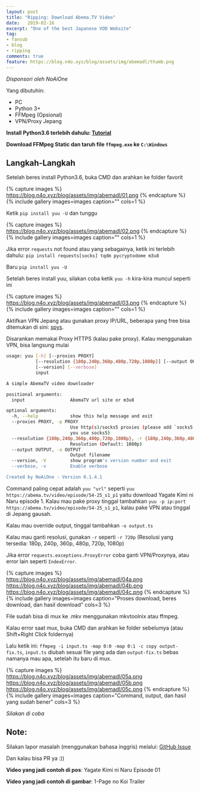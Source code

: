 ```yaml
---
layout: post
title: "Ripping: Download Abema.TV Video"
date:   2019-02-16
excerpt: "One of the best Japanese VOD Website"
tag:
- fansub 
- blog
- ripping
comments: true
feature: https://blog.n4o.xyz/blog/assets/img/abemadl/thumb.png
---
```


*Disponsori oleh NoAiOne*

Yang dibutuhin:
- PC
- Python 3+
- FFMpeg (Opsional)
- VPN/Proxy Jepang

**Install Python3.6 terlebih dahulu: [Tutorial](https://xo.tc/installing-python-36-on-windows.html)**

**Download FFMpeg Static dan taruh file `ffmpeg.exe` ke `C:\Windows`**

## Langkah-Langkah 

Setelah beres install Python3.6, buka CMD dan arahkan ke folder favorit

{% capture images %}
	https://blog.n4o.xyz/blog/assets/img/abemadl/01.png
{% endcapture %}
{% include gallery images=images caption="" cols=1 %}

Ketik `pip install yuu -U` dan tunggu

{% capture images %}
	https://blog.n4o.xyz/blog/assets/img/abemadl/02.png
{% endcapture %}
{% include gallery images=images caption="" cols=1 %}

Jika error `requests` not found atau yang sebagainya, ketik ini terlebih dahulu: `pip install requests[socks] tqdm pycryptodome m3u8`

Baru `pip install yuu -U`

Setelah beres install yuu, silakan coba ketik `yuu -h` kira-kira muncul seperti ini

{% capture images %}
	https://blog.n4o.xyz/blog/assets/img/abemadl/03.png
{% endcapture %}
{% include gallery images=images caption="" cols=1 %}

Aktifkan VPN Jepang atau gunakan proxy IP/URL, beberapa yang free bisa ditemukan di sini: [spys](http://spys.one/free-proxy-list/JP/).

Disarankan memakai Proxy HTTPS (kalau pake proxy). Kalau menggunakan VPN, bisa langsung mulai

```bash
usage: yuu [-h] [--proxies PROXY]
           [--resolution {180p,240p,360p,480p,720p,1080p}] [--output OUTPUT]
           [--version] [--verbose]
           input

A simple AbemaTV video downloader

positional arguments:
  input                 AbemaTV url site or m3u8

optional arguments:
  -h, --help            show this help message and exit
  --proxies PROXY, -p PROXY
                        Use http(s)/socks5 proxies (please add `socks5://` if
                        you use socks5)
  --resolution {180p,240p,360p,480p,720p,1080p}, -r {180p,240p,360p,480p,720p,1080p}
                        Resolution (Default: 1080p)
  --output OUTPUT, -o OUTPUT
                        Output filename
  --version, -V         show program's version number and exit
  --verbose, -v         Enable verbose

Created by NoAiOne - Version 0.1.4.1
```

Command paling cepat adalah `yuu "url"` seperti `yuu https://abema.tv/video/episode/54-25_s1_p1` yaitu download Yagate Kimi ni Naru episode 1.
Kalau mau pake proxy tinggal tambahkan `yuu -p ip:port https://abema.tv/video/episode/54-25_s1_p1`, kalau pake VPN atau tinggal di Jepang gausah.

Kalau mau override output, tinggal tambahkan `-o output.ts`

Kalau mau ganti resolusi, gunakan `-r` seperti `-r 720p` (Resolusi yang tersedia: 180p, 240p, 360p, 480p, 720p, 1080p)

Jika error `requests.exceptions.ProxyError` coba ganti VPN/Proxynya, atau error lain seperti `IndexError`.

{% capture images %}
	https://blog.n4o.xyz/blog/assets/img/abemadl/04a.png
	https://blog.n4o.xyz/blog/assets/img/abemadl/04b.png
	https://blog.n4o.xyz/blog/assets/img/abemadl/04c.png
{% endcapture %}
{% include gallery images=images caption="Proses download, beres download, dan hasil download" cols=3 %}

File sudah bisa di mux ke .mkv menggunakan mkvtoolnix atau ffmpeg.

Kalau error saat mux, buka CMD dan arahkan ke folder sebelumya (atau Shift+Right Click foldernya)

Lalu ketik ini: `ffmpeg -i input.ts -map 0:0 -map 0:1 -c copy output-fix.ts`, `input.ts` diubah sesuai file yang ada dan `output-fix.ts` bebas namanya mau apa, setelah itu baru di mux.

{% capture images %}
	https://blog.n4o.xyz/blog/assets/img/abemadl/05a.png
	https://blog.n4o.xyz/blog/assets/img/abemadl/05b.png
	https://blog.n4o.xyz/blog/assets/img/abemadl/05c.png
{% endcapture %}
{% include gallery images=images caption="Command, output, dan hasil yang sudah bener" cols=3 %}

*Silakan di coba*

## Note:

Silakan lapor masalah (menggunakan bahasa inggris) melalui: [GitHub Issue](https://github.com/noaione/yuu)

Dan kalau bisa PR ya :))

**Video yang jadi contoh di pos**: Yagate Kimi ni Naru Episode 01

**Video yang jadi contoh di gambar**: 1-Page no Koi Trailer